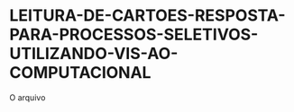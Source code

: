 # LEITURA-DE-CARTOES-RESPOSTA-PARA-PROCESSOS-SELETIVOS-UTILIZANDO-VIS-AO-COMPUTACIONAL


O arquivo 



